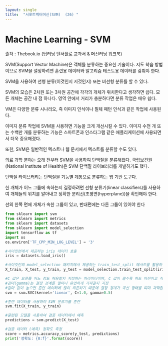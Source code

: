 ```yaml
---
layout: single
title:  "서포트벡터머신(SVM)  (26) "
---
```



# Machine Learning - SVM

출처 : Thebook.io (딥러닝 텐서플로 교과서 & 머신러닝 워크북)

SVM(Support Vector Machine)은 객체를 분류하는 중요한 기술이다. 
지도 학습 방법이므로 SVM을 설정하려면 훈련용 데이터와 알고리즘 테스트용 데이터를 갖춰야 한다. 

SVM을 사용하여 선형 분류(이것인지 저것인지) 또는 비선형 분류를 할 수 있다. 

SVM의 모습은 2차원 또는 3차원 공간에 각각의 개체가 위치한다고 생각하면 쉽다. 
모든 개체는 공간 내 점 하나다. 영역 안에서 거리가 충분하다면 분류 작업은 매우 쉽다.

VM은 다양한 분류 시나리오, 즉 이미지 인식이나 필체 패턴 인식과 같은 작업에 사용된다.

이미지 분류 작업에 SVM을 사용하면 기능을 크게 개선시킬 수 있다. 
이미지 수천 개 또는 수백만 개를 분류하는 기능은 스마트폰과 인스타그램 같은 애플리케이션에 사용되면서 더욱 중요해졌다. 

또한, SVM은 일반적인 텍스트나 웹 문서에서 텍스트를 분류할 수도 있다.

의료 과학 분야는 오래 전부터 SVM을 사용하여 단백질을 분류해왔다. 
국립보건원(National Institute of Health)은 SVM 단백질 라이브러리를 개발하기도 했다. 

단백질 라이브러리는 단백질을 기능별 계통으로 분류하는 웹 기반 도구다.

한 개체가 어느 그룹에 속하는지 결정하려면 선형 분류기(linear classifiers)를 사용하여 
개체들의 위치를 알아내고 정확한 분리선(초평면(hyperplane))을 확인해야 한다. 

선의 한쪽 면에 개체가 속한 그룹이 있고, 반대편에는 다른 그룹이 있어야 한다

```python
from sklearn import svm
from sklearn import metrics
from sklearn import datasets
from sklearn import model_selection
import tensorflow as tf
import os
os.environ['TF_CPP_MIN_LOG_LEVEL'] = '3'

#사이킷런에서 제공하는 iris 데이터 호출
iris = datasets.load_iris() 

#사이킷런의 model_selection 패키지에서 제공하는 train_test_split 메서드를 활용하여 훈련셋(train set)과 검증셋(test set)으로 분리
X_train, X_test, y_train, y_test = model_selection.train_test_split(iris.data, iris.target, test_size=0.6, random_state=42) 

#C 값은 오류를 어느 정도 허용할지 지정하는 파라미터이며, C 값이 클수록 하드 마진이고 작을수록 소프트 마진
#감마(gamma)는 결정 경계를 얼마나 유연하게 가져갈지 지정
#감마 값이 높으면 훈련 데이터에 많이 의존하기 때문에 결정 경계가 곡선 형태를 띠며 과적합을 초래할 수 있으니 주의
svm = svm.SVC(kernel='linear', C=1.0, gamma=0.5)

#훈련 데이터를 사용하여 SVM 분류기를 훈련
svm.fit(X_train, y_train) 

#훈련된 모델을 사용하여 검증 데이터에서 예측
predictions = svm.predict(X_test)

#검증 데이터 (예측) 정확도 측정
score = metrics.accuracy_score(y_test, predictions)
print('정확도: {0:f}'.format(score)) 
```
